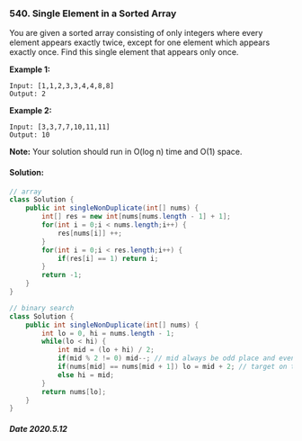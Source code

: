 ### 540. Single Element in a Sorted Array

You are given a sorted array consisting of only integers where every element appears exactly twice, except for one element which appears exactly once. Find this single element that appears only once.

 

**Example 1:**

```
Input: [1,1,2,3,3,4,4,8,8]
Output: 2
```

**Example 2:**

```
Input: [3,3,7,7,10,11,11]
Output: 10
```

 

**Note:** Your solution should run in O(log n) time and O(1) space.

#### Solution:

```java
// array
class Solution {
    public int singleNonDuplicate(int[] nums) {
        int[] res = new int[nums[nums.length - 1] + 1];
        for(int i = 0;i < nums.length;i++) {
            res[nums[i]] ++;
        }
        for(int i = 0;i < res.length;i++) {
            if(res[i] == 1) return i;
        }
        return -1;
    }
}
```

```java
// binary search
class Solution {
    public int singleNonDuplicate(int[] nums) {
        int lo = 0, hi = nums.length - 1;
        while(lo < hi) {
            int mid = (lo + hi) / 2;
            if(mid % 2 != 0) mid--; // mid always be odd place and even index
            if(nums[mid] == nums[mid + 1]) lo = mid + 2; // target on the right
            else hi = mid;
        }
        return nums[lo];
    }
}
```

##### Date 2020.5.12